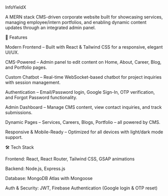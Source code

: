 InfoYieldX

A MERN stack CMS-driven corporate website built for showcasing services, managing employee/intern portfolios, and enabling dynamic content updates through an integrated admin panel.

🚀 Features

Modern Frontend – Built with React & Tailwind CSS for a responsive, elegant UI/UX.

CMS-Powered – Admin panel to edit content on Home, About, Career, Blog, and Portfolio pages.

Custom Chatbot – Real-time WebSocket-based chatbot for project inquiries with session management.

Authentication – Email/Password login, Google Sign-In, OTP verification, and Forgot Password functionality.

Admin Dashboard – Manage CMS content, view contact inquiries, and track submissions.

Dynamic Pages – Services, Careers, Blogs, Portfolio – all powered by CMS.

Responsive & Mobile-Ready – Optimized for all devices with light/dark mode support.

🛠️ Tech Stack

Frontend: React, React Router, Tailwind CSS, GSAP animations

Backend: Node.js, Express.js

Database: MongoDB Atlas with Mongoose

Auth & Security: JWT, Firebase Authentication (Google login & OTP reset)
